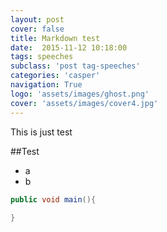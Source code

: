 ```yaml
---
layout: post
cover: false
title: Markdown test
date:  2015-11-12 10:18:00
tags: speeches
subclass: 'post tag-speeches'
categories: 'casper'
navigation: True
logo: 'assets/images/ghost.png'
cover: 'assets/images/cover4.jpg'
---
```

This is just test

##Test
- a
- b

```java
public void main(){
    
}

```
